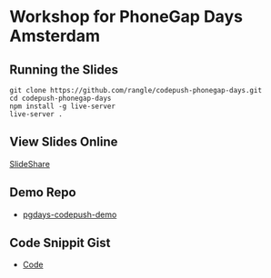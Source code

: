 # Workshop for PhoneGap Days Amsterdam

## Running the Slides

```shell
git clone https://github.com/rangle/codepush-phonegap-days.git
cd codepush-phonegap-days
npm install -g live-server
live-server .
```

## View Slides Online

[SlideShare](http://www.slideshare.net/EvanSchultz1/hotpush-with-ionic-2-and-codepush-62592337)

## Demo Repo

* [pgdays-codepush-demo](https://github.com/rangle/pgdays-codepush-demo)

## Code Snippit Gist

* [Code](http://bit.ly/22hPKC4)
